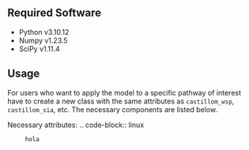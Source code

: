 Required Software
--------

- Python v3.10.12
- Numpy v1.23.5
- SciPy v1.11.4

Usage
--------

For users who want to apply the model to a specific pathway of interest have to create a new class with the same attributes as `castillom_wsp`, `castillom_sia`, etc. The necessary components are listed below. 

Necessary attributes:
.. code-block:: linux

         hola

